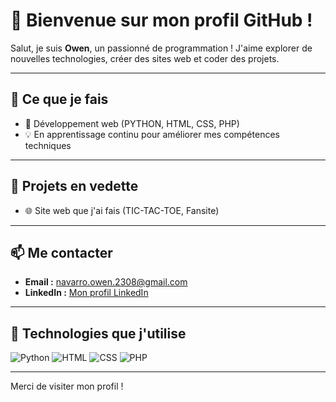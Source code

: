 # 👋 Bienvenue sur mon profil GitHub !

Salut, je suis **Owen**, un passionné de programmation !
J'aime explorer de nouvelles technologies, créer des sites web et coder des projets.

---

## 🌟 Ce que je fais
- 🔧 Développement web (PYTHON, HTML, CSS, PHP)
- 💡 En apprentissage continu pour améliorer mes compétences techniques

---

## 🔗 Projets en vedette
- 🌐 Site web que j'ai fais (TIC-TAC-TOE, Fansite) 

---

## 📫 Me contacter
- **Email :** [navarro.owen.2308@gmail.com](https://mail.google.com/mail/u/0/?to=navarro.owen.2308@gmail.com&fs=1&tf=cm)
- **LinkedIn :** [Mon profil LinkedIn](https://www.linkedin.com/in/owen-navarro-5ab89a33a/)

---

## 🚀 Technologies que j'utilise
![Python](https://img.shields.io/badge/Python-3776AB?style=for-the-badge&logo=python&logoColor=white)
![HTML](https://img.shields.io/badge/HTML5-E34F26?style=for-the-badge&logo=html5&logoColor=white)
![CSS](https://img.shields.io/badge/CSS3-1572B6?style=for-the-badge&logo=css3&logoColor=white)
![PHP](https://img.shields.io/badge/PHP-777BB4?style=for-the-badge&logo=php&logoColor=white)

---

Merci de visiter mon profil !
